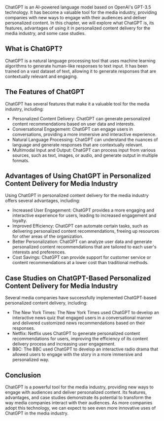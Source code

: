 

ChatGPT is an AI-powered language model based on OpenAI's GPT-3.5 technology. It has become a valuable tool for the media industry, providing companies with new ways to engage with their audiences and deliver personalized content. In this chapter, we will explore what ChatGPT is, its features, advantages of using it in personalized content delivery for the media industry, and some case studies.

What is ChatGPT?
----------------

ChatGPT is a natural language processing tool that uses machine learning algorithms to generate human-like responses to text input. It has been trained on a vast dataset of text, allowing it to generate responses that are contextually relevant and engaging.

The Features of ChatGPT
-----------------------

ChatGPT has several features that make it a valuable tool for the media industry, including:

* Personalized Content Delivery: ChatGPT can generate personalized content recommendations based on user data and interests.
* Conversational Engagement: ChatGPT can engage users in conversations, providing a more immersive and interactive experience.
* Natural Language Processing: ChatGPT can understand the nuances of language and generate responses that are contextually relevant.
* Multimodal Input and Output: ChatGPT can process input from various sources, such as text, images, or audio, and generate output in multiple formats.

Advantages of Using ChatGPT in Personalized Content Delivery for Media Industry
-------------------------------------------------------------------------------

Using ChatGPT in personalized content delivery for the media industry offers several advantages, including:

* Increased User Engagement: ChatGPT provides a more engaging and interactive experience for users, leading to increased engagement and loyalty.
* Improved Efficiency: ChatGPT can automate certain tasks, such as delivering personalized content recommendations, freeing up resources for other areas of the organization.
* Better Personalization: ChatGPT can analyze user data and generate personalized content recommendations that are tailored to each user's interests and preferences.
* Cost Savings: ChatGPT can provide support for customer service or content recommendations at a lower cost than traditional methods.

Case Studies on ChatGPT-Based Personalized Content Delivery for Media Industry
------------------------------------------------------------------------------

Several media companies have successfully implemented ChatGPT-based personalized content delivery, including:

* The New York Times: The New York Times used ChatGPT to develop an interactive news quiz that engaged users in a conversational manner and delivered customized news recommendations based on their responses.
* Netflix: Netflix uses ChatGPT to generate personalized content recommendations for users, improving the efficiency of its content delivery process and increasing user engagement.
* BBC: The BBC used ChatGPT to develop an interactive radio drama that allowed users to engage with the story in a more immersive and personalized way.

Conclusion
----------

ChatGPT is a powerful tool for the media industry, providing new ways to engage with audiences and deliver personalized content. Its features, advantages, and case studies demonstrate its potential to transform the way media companies interact with their audiences. As more companies adopt this technology, we can expect to see even more innovative uses of ChatGPT in the media industry.


